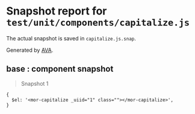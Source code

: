 # Snapshot report for `test/unit/components/capitalize.js`

The actual snapshot is saved in `capitalize.js.snap`.

Generated by [AVA](https://ava.li).

## base : component snapshot

> Snapshot 1

    {
      $el: '<mor-capitalize _uiid="1" class=""></mor-capitalize>',
    }
